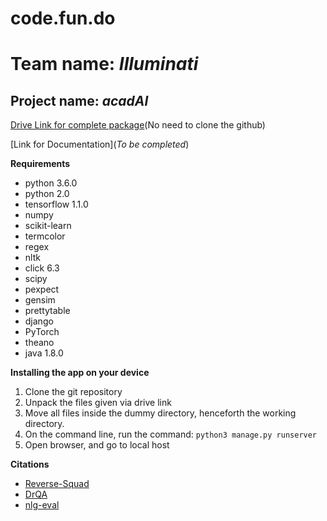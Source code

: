 # code.fun.do

# Team name: *Illuminati*

## Project name: *acadAI*

[Drive Link for complete package](https://drive.google.com/open?id=1ZdUpFgePDblMKwpui2N3hfNlJAiZyzBK)(No need to clone the github)

[Link for Documentation](*To be completed*)

**Requirements**
* python 3.6.0
* python 2.0
* tensorflow 1.1.0
* numpy
* scikit-learn
* termcolor
* regex
* nltk
* click 6.3
* scipy
* pexpect
* gensim
* prettytable
* django
* PyTorch
* theano
* java 1.8.0

**Installing the app on your device**
1. Clone the git repository
2. Unpack the files given via drive link
3. Move all files inside the dummy directory, henceforth the working directory.
4. On the command line, run the command: ```python3 manage.py runserver```
5. Open browser, and go to local host

**Citations**
* [Reverse-Squad](https://github.com/sld/reverse-squad)
* [DrQA](https://github.com/facebookresearch/DrQA)
* [nlg-eval](https://github.com/Maluuba/nlg-eval)
